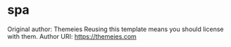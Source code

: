 # spa
Original author: Themeies
Reusing this template means you should license with them.
Author URI: https://themeies.com
